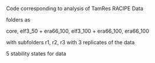 Code corresponding to analysis of TamRes RACIPE Data 

folders as

core, elf3_50 + era66_100, elf3_100 + era66_100, era66_100

with subfolders r1, r2, r3 with 3 replicates of the data

5 stability states for data
